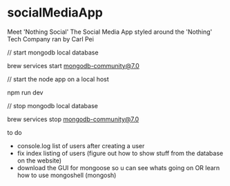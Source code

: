 # socialMediaApp
Meet 'Nothing Social' The Social Media App styled around the 'Nothing' Tech Company ran by Carl Pei



// start mongodb local database

brew services start mongodb-community@7.0

// start the node app on a local host

npm run dev

// stop mongodb local database

brew services stop mongodb-community@7.0






to do 
- console.log list of users after creating a user
- fix index listing of users (figure out how to show stuff from the database on the website)
- download the GUI for mongoose so u can see whats going on OR learn how to use mongoshell (mongosh)